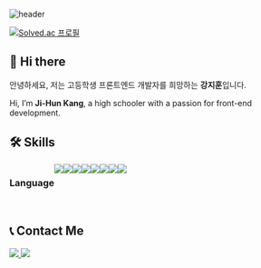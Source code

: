 <!--프로필 메인-->


![header](https://capsule-render.vercel.app/api?type=waving&color=gradient&height=150&section=header&fontSize=30&animation=twinkling&text=owxuxn%20👋)



[![Solved.ac
프로필](http://mazassumnida.wtf/api/v2/generate_badge?boj=owxuxn)](https://solved.ac/owxuxn)
<!-- [![Solved.ac
프로필](http://mazassumnida.wtf/api/v2/generate_badge?boj=owxuxn)](https://solved.ac/owxuxn) -->

## 👋 Hi there 

안녕하세요, 저는 고등학생 프론트엔드 개발자를 희망하는 **강지훈**입니다.

Hi, I’m **Ji-Hun Kang**, a high schooler with a passion for front-end development.

<!-- ## 💻 Projects

https://hanbomgo.kr - 한봄고등학교 학생포털
-->
## 🛠️ **Skills**
<div style="display:flex; flex-direction:row;">
    <h3>Language</h3>
    <img src="https://img.shields.io/badge/html5-%23E34F26.svg?style=for-the-badge&logo=html5&logoColor=white"> 
    <img src="https://img.shields.io/badge/css3-%231572B6.svg?style=for-the-badge&logo=css3&logoColor=white"> 
    <img src="https://img.shields.io/badge/javascript-%23323330.svg?style=for-the-badge&logo=javascript&logoColor=%23F7DF1E"> 
    <br>
    <img src="https://img.shields.io/badge/python-3670A0?style=for-the-badge&logo=python&logoColor=ffdd54">
    <!-- <img src="https://img.shields.io/badge/php-%23777BB4.svg?style=for-the-badge&logo=php&logoColor=white"> -->
    <br>
    <img src="https://img.shields.io/badge/mysql-4479A1.svg?style=for-the-badge&logo=mysql&logoColor=white">
    <img src="https://img.shields.io/badge/Oracle-F80000?style=for-the-badge&logo=oracle&logoColor=white">
    <br>
    <img src="https://img.shields.io/badge/Windows-0078D6?style=for-the-badge&logo=windows&logoColor=white">
    <img src="https://img.shields.io/badge/Linux-FF8B00?style=for-the-badge&logo=Linux&logoColor=black">
</div><br>
</div>

## 📞 Contact Me

<a href="https://www.instagram.com/owxuxn_/"> <img src="https://img.shields.io/badge/Instagram-E4405F?style=for-the-badge&logo=Instagram&logoColor=white"> </a>
<a href="mailto:kang0421591@gmail.com"> <img src="https://img.shields.io/badge/Gmail-D14836?style=for-the-badge&logo=gmail&logoColor=white"> </a>
<!--
**owxuxn/owxuxn** is a ✨ _special_ ✨ repository because its `README.md` (this file) appears on your GitHub profile.

Here are some ideas to get you started:

- 🔭 I’m currently working on ...
- 🌱 I’m currently learning ...
- 👯 I’m looking to collaborate on ...
- 🤔 I’m looking for help with ...
- 💬 Ask me about ...
- 📫 How to reach me: ...
- 😄 Pronouns: ...
- ⚡ Fun fact: ...
-->
